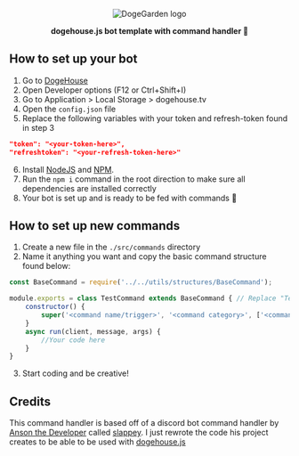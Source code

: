 <p align="center">
  <img src="https://cdn.discordapp.com/emojis/735384390515032084.gif" alt="DogeGarden logo" />
</p>
<p align="center">
  <strong>dogehouse.js bot template with command handler 🤖</strong>
</p>

## How to set up your bot

1. Go to [DogeHouse](https://dogehouse.tv)
2. Open Developer options (F12 or Ctrl+Shift+I)
3. Go to Application > Local Storage > dogehouse.tv
4. Open the `config.json` file
5. Replace the following variables with your token and refresh-token found in step 3

```json
"token": "<your-token-here>",
"refreshtoken": "<your-refresh-token-here>"
```

6. Install [NodeJS](https://nodejs.org/en/) and [NPM](https://www.npmjs.com/).
7. Run the `npm i` command in the root direction to make sure all dependencies are installed correctly
8. Your bot is set up and is ready to be fed with commands 🙌

## How to set up new commands

1. Create a new file in the `./src/commands` directory
2. Name it anything you want and copy the basic command structure found below:

```js
const BaseCommand = require('../../utils/structures/BaseCommand');

module.exports = class TestCommand extends BaseCommand { // Replace "TestCommand" with the name of your command
    constructor() {
        super('<command name/trigger>', '<command category>', ['<command alias 1>', '<command alias 2>']) // Aliases are optional, you can leave the array empty
    }
    async run(client, message, args) {
        //Your code here
    }
}
```

3. Start coding and be creative!

## Credits

This command handler is based off of a discord bot command handler by [Anson the Developer](https://www.youtube.com/channel/UCvjXo25nY-WMCTEXZZb0xsw) called [slappey](https://github.com/stuyy/slappey). I just rewrote the code his project creates to be able to be used with [dogehouse.js](https://github.com/dogegarden/dogehouse.js) 
